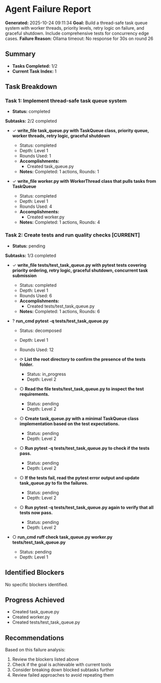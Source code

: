 # Agent Failure Report

**Generated:** 2025-10-24 09:11:34
**Goal:** Build a thread-safe task queue system with worker threads, priority levels, retry logic on failure, and graceful shutdown. Include comprehensive tests for concurrency edge cases.
**Failure Reason:** Ollama timeout: No response for 30s on round 26

## Summary

- **Tasks Completed:** 1/2
- **Current Task Index:** 1

## Task Breakdown

### Task 1: Implement thread-safe task queue system 

- **Status:** completed

**Subtasks:** 2/2 completed

- ✓ **write_file task_queue.py with TaskQueue class, priority queue, worker threads, retry logic, graceful shutdown**
  - Status: completed
  - Depth: Level 1
  - Rounds Used: 1
  - **Accomplishments:**
    - Created task_queue.py
  - **Notes:** Completed: 1 actions, Rounds: 1

- ✓ **write_file worker.py with WorkerThread class that pulls tasks from TaskQueue**
  - Status: completed
  - Depth: Level 1
  - Rounds Used: 4
  - **Accomplishments:**
    - Created worker.py
  - **Notes:** Completed: 1 actions, Rounds: 4


### Task 2: Create tests and run quality checks **[CURRENT]**

- **Status:** pending

**Subtasks:** 1/3 completed

- ✓ **write_file tests/test_task_queue.py with pytest tests covering priority ordering, retry logic, graceful shutdown, concurrent task submission**
  - Status: completed
  - Depth: Level 1
  - Rounds Used: 6
  - **Accomplishments:**
    - Created tests/test_task_queue.py
  - **Notes:** Completed: 1 actions, Rounds: 6

- ? **run_cmd pytest -q tests/test_task_queue.py**
  - Status: decomposed
  - Depth: Level 1
  - Rounds Used: 12

  - ⟳ **List the root directory to confirm the presence of the tests folder.**
    - Status: in_progress
    - Depth: Level 2

  - ○ **Read the file tests/test_task_queue.py to inspect the test requirements.**
    - Status: pending
    - Depth: Level 2

  - ○ **Create task_queue.py with a minimal TaskQueue class implementation based on the test expectations.**
    - Status: pending
    - Depth: Level 2

  - ○ **Run pytest -q tests/test_task_queue.py to check if the tests pass.**
    - Status: pending
    - Depth: Level 2

  - ○ **If the tests fail, read the pytest error output and update task_queue.py to fix the failures.**
    - Status: pending
    - Depth: Level 2

  - ○ **Run pytest -q tests/test_task_queue.py again to verify that all tests now pass.**
    - Status: pending
    - Depth: Level 2

- ○ **run_cmd ruff check task_queue.py worker.py tests/test_task_queue.py**
  - Status: pending
  - Depth: Level 1


## Identified Blockers

No specific blockers identified.

## Progress Achieved

- Created task_queue.py
- Created worker.py
- Created tests/test_task_queue.py

## Recommendations

Based on this failure analysis:
1. Review the blockers listed above
2. Check if the goal is achievable with current tools
3. Consider breaking down blocked subtasks further
4. Review failed approaches to avoid repeating them
